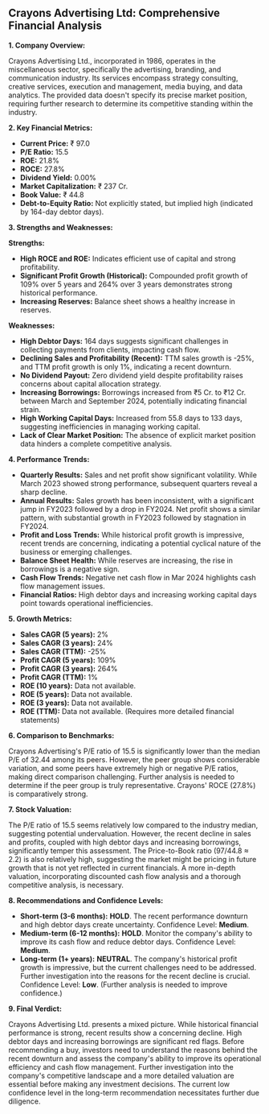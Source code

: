## Crayons Advertising Ltd: Comprehensive Financial Analysis

**1. Company Overview:**

Crayons Advertising Ltd., incorporated in 1986, operates in the miscellaneous sector, specifically the advertising, branding, and communication industry.  Its services encompass strategy consulting, creative services, execution and management, media buying, and data analytics.  The provided data doesn't specify its precise market position, requiring further research to determine its competitive standing within the industry.

**2. Key Financial Metrics:**

* **Current Price:** ₹ 97.0
* **P/E Ratio:** 15.5
* **ROE:** 21.8%
* **ROCE:** 27.8%
* **Dividend Yield:** 0.00%
* **Market Capitalization:** ₹ 237 Cr.
* **Book Value:** ₹ 44.8
* **Debt-to-Equity Ratio:** Not explicitly stated, but implied high (indicated by 164-day debtor days).


**3. Strengths and Weaknesses:**

**Strengths:**

* **High ROCE and ROE:**  Indicates efficient use of capital and strong profitability.
* **Significant Profit Growth (Historical):**  Compounded profit growth of 109% over 5 years and 264% over 3 years demonstrates strong historical performance.
* **Increasing Reserves:**  Balance sheet shows a healthy increase in reserves.

**Weaknesses:**

* **High Debtor Days:** 164 days suggests significant challenges in collecting payments from clients, impacting cash flow.
* **Declining Sales and Profitability (Recent):**  TTM sales growth is -25%, and TTM profit growth is only 1%, indicating a recent downturn.
* **No Dividend Payout:**  Zero dividend yield despite profitability raises concerns about capital allocation strategy.
* **Increasing Borrowings:**  Borrowings increased from ₹5 Cr. to ₹12 Cr. between March and September 2024, potentially indicating financial strain.
* **High Working Capital Days:** Increased from 55.8 days to 133 days, suggesting inefficiencies in managing working capital.
* **Lack of Clear Market Position:**  The absence of explicit market position data hinders a complete competitive analysis.


**4. Performance Trends:**

* **Quarterly Results:** Sales and net profit show significant volatility. While March 2023 showed strong performance, subsequent quarters reveal a sharp decline.
* **Annual Results:**  Sales growth has been inconsistent, with a significant jump in FY2023 followed by a drop in FY2024. Net profit shows a similar pattern, with substantial growth in FY2023 followed by stagnation in FY2024.
* **Profit and Loss Trends:** While historical profit growth is impressive, recent trends are concerning, indicating a potential cyclical nature of the business or emerging challenges.
* **Balance Sheet Health:**  While reserves are increasing, the rise in borrowings is a negative sign.
* **Cash Flow Trends:** Negative net cash flow in Mar 2024 highlights cash flow management issues.
* **Financial Ratios:** High debtor days and increasing working capital days point towards operational inefficiencies.


**5. Growth Metrics:**

* **Sales CAGR (5 years):** 2%
* **Sales CAGR (3 years):** 24%
* **Sales CAGR (TTM):** -25%
* **Profit CAGR (5 years):** 109%
* **Profit CAGR (3 years):** 264%
* **Profit CAGR (TTM):** 1%
* **ROE (10 years):** Data not available.
* **ROE (5 years):** Data not available.
* **ROE (3 years):** Data not available.
* **ROE (TTM):** Data not available.  (Requires more detailed financial statements)


**6. Comparison to Benchmarks:**

Crayons Advertising's P/E ratio of 15.5 is significantly lower than the median P/E of 32.44 among its peers. However, the peer group shows considerable variation, and some peers have extremely high or negative P/E ratios, making direct comparison challenging.  Further analysis is needed to determine if the peer group is truly representative.  Crayons' ROCE (27.8%) is comparatively strong.


**7. Stock Valuation:**

The P/E ratio of 15.5 seems relatively low compared to the industry median, suggesting potential undervaluation. However, the recent decline in sales and profits, coupled with high debtor days and increasing borrowings, significantly temper this assessment.  The Price-to-Book ratio (97/44.8 ≈ 2.2) is also relatively high, suggesting the market might be pricing in future growth that is not yet reflected in current financials.  A more in-depth valuation, incorporating discounted cash flow analysis and a thorough competitive analysis, is necessary.


**8. Recommendations and Confidence Levels:**

* **Short-term (3-6 months):** **HOLD**.  The recent performance downturn and high debtor days create uncertainty.  Confidence Level: **Medium**.
* **Medium-term (6-12 months):** **HOLD**.  Monitor the company's ability to improve its cash flow and reduce debtor days.  Confidence Level: **Medium**.
* **Long-term (1+ years):** **NEUTRAL**.  The company's historical profit growth is impressive, but the current challenges need to be addressed.  Further investigation into the reasons for the recent decline is crucial.  Confidence Level: **Low**.  (Further analysis is needed to improve confidence.)


**9. Final Verdict:**

Crayons Advertising Ltd. presents a mixed picture.  While historical financial performance is strong, recent results show a concerning decline.  High debtor days and increasing borrowings are significant red flags.  Before recommending a buy, investors need to understand the reasons behind the recent downturn and assess the company's ability to improve its operational efficiency and cash flow management.  Further investigation into the company's competitive landscape and a more detailed valuation are essential before making any investment decisions.  The current low confidence level in the long-term recommendation necessitates further due diligence.
